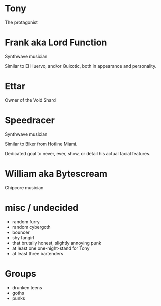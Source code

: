 # Tony

The protagonist

# Frank aka Lord Function

Synthwave musician

Similar to El Huervo, and/or Quixotic, both in appearance and personality.

# Ettar

Owner of the Void Shard

# Speedracer

Synthwave musician

Similar to Biker from Hotline Miami.

Dedicated goal to never, ever, show, or detail his actual facial features.

# William aka Bytescream

Chipcore musician

# misc / undecided

* random furry
* random cybergoth
* bouncer
* shy fangirl
* that brutally honest, slightly annoying punk
* at least one one-night-stand for Tony
* at least three bartenders

# Groups

* drunken teens
* goths
* punks

